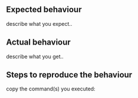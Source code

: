 ## Expected behaviour
describe what you expect..


## Actual behaviour
describe what you get..


## Steps to reproduce the behaviour
copy the command(s) you executed:
```

```
